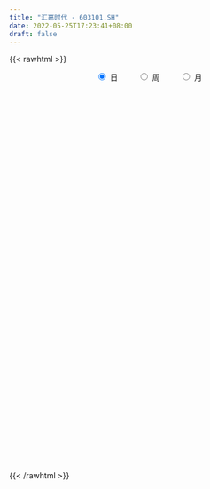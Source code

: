 ```yaml
---
title: "汇嘉时代 - 603101.SH"
date: 2022-05-25T17:23:41+08:00
draft: false
---
```

{{< rawhtml >}}
    <div style="text-align: center">
        <label style="padding: 1rem;"><input style="margin-right: .5rem" type="radio" name="period" value="D" checked onclick="period_change(this)">日</label>
        <label style="padding: 1rem;"><input style="margin-right: .5rem" type="radio" name="period" value="W" onclick="period_change(this)">周</label>
        <label style="padding: 1rem;"><input style="margin-right: .5rem" type="radio" name="period" value="M" onclick="period_change(this)">月</label>
    </div>
    <div id="chart" style="height: 700px;"></div> 
    <script type="text/javascript">
        const D_v = [12194.55,13103.38,9873.25,10762.94,10325.68,21627.03,18552.44,15779.88,10835.72,23462.44,16622.0,19758.0,9970.04,7614.2,15789.28,8185.32,18943.16,15925.72,8984.72,6640.56,10480.08,9483.16,11366.68,12242.0,7873.4,7621.28,6571.56,5200.28,8307.08,7842.4,9012.88,14777.8,7986.2,16204.76,8171.2,18118.8,27305.8,15484.72,12398.6,8625.96,9567.8,9964.64,22719.68,12237.16,11899.28,9889.69,9078.52,11408.42,8761.6,10645.57,10857.92,17194.85,10792.32,11608.08,8275.32,10707.48,8475.68,10787.08,10603.2,11916.45,5988.32,6450.2,11643.48,5644.92,5687.04,9284.72,7742.68,8477.16,5744.4,8043.56,8425.28,7070.28,11276.2,11343.36,10099.52,10818.04,12373.52,17906.36,68878.17,210740.01,101245.82,53102.38,100477.08,55121.28,38174.24,46597.56,46025.16,38634.0,32588.15,30015.76,29159.96,18587.36,21882.2,27286.6,15467.47,15335.47,30702.28,55655.98,48155.31,37165.41,25891.2,21443.76,24943.24,17500.03,36047.76,39131.52,16959.32,21214.88,20408.6,14641.76,60273.37,178223.96,102003.09,56436.32,87123.64,61921.64,62198.24,89424.08,51131.75,44291.83,39663.36,42785.29,41461.16,78125.6,33652.92,51964.2,33500.96,42259.44,23967.04,24982.64,69672.08,67173.32,42977.44,32858.44,23174.28,31181.12,24957.92,15752.16,28512.8,35470.08,25100.48,23998.32,16895.36,19963.96,13971.48,23710.22,16448.2,19657.48,19578.05,46065.17,39126.28,25983.12,91006.52,68791.32,44428.2,25658.87,20616.08,25584.4,58380.57,35162.28,24768.6,30930.19,19187.96,20411.04,29597.96,37280.76,77801.6,69580.3,78992.8,33016.48,214926.8,274102.92,331445.91,193099.99,261166.64,167928.64,115902.96,164163.63,195963.79,144077.04,154391.84,135733.68,134900.96,128861.04,222405.6,158094.07,118858.03,97096.92,71870.8,83666.16,72873.72,50257.08,30592.68,30696.12,19850.28,26163.4,36413.36,32139.32,37881.92,38237.2,35083.87,24004.28,22068.96,32479.6,30918.8,23672.4,27446.8,21590.13,32472.0,20444.62,16490.0,25452.96,18596.4,16069.92,18053.88,23156.45,24830.4,26626.16,31440.6,21450.32,72151.28,95814.27,76895.07,63962.16,63066.58,69900.58,54404.86,80547.24,159291.92,225371.48,132935.67,85295.68,63653.08,73847.48,83714.35,64874.22,56891.65,57665.9,77049.6,82043.32,49764.2,47941.96,66216.76,49225.44,92704.28,47914.12,48125.76,42050.56,44764.12,48947.16]
const D_histogram = [0.0,-0.0063817664,-0.0119471758,-0.0141292238,-0.0191494698,-0.0128782953,-0.0087637432,-0.0017294012,0.0029411387,0.011622142,0.0185062046,0.0200318663,0.0219024117,0.0232029697,0.0240252089,0.0231734326,0.0231787802,0.023668247,0.0199143105,0.0168429731,0.0136839148,0.0061370531,-0.0076074273,-0.0174786647,-0.0250031012,-0.0254997646,-0.0246982842,-0.023068875,-0.0215915503,-0.0195996049,-0.0179830315,-0.0172836671,-0.0146037538,-0.0075987882,-0.0020619162,-0.0047507123,0.007340057,0.0114512313,0.0084048061,0.0048417382,0.001768772,-0.001478126,-0.0059368176,-0.0077168917,-0.0077071574,-0.0071967266,-0.0057446472,-0.006956271,-0.0072053757,-0.0080980645,-0.0061380027,0.0019885844,0.0033388624,0.0035543705,0.0049537584,0.0082868837,0.0107238927,0.0149997459,0.0144262267,0.0127249292,0.0129296508,0.0123742972,0.008152569,0.0056646167,0.0018281667,0.0030870406,0.0010847701,-0.000306326,-0.0012407281,-0.0037516024,-0.002004991,0.0004086095,0.004389163,0.0053041215,0.0055139248,0.0052581849,0.0040738969,0.0074658229,0.0422491536,0.0915974314,0.1089884501,0.1122091484,0.1201634686,0.1035904572,0.0831258734,0.068125397,0.0495226758,0.0244190374,-0.0022225783,-0.0137484426,-0.0215462727,-0.0278259131,-0.0416958444,-0.0639683417,-0.0633906276,-0.0681601243,-0.0497105314,-0.0194760505,0.0032027087,0.0142059407,0.0102620495,0.0047910667,-0.007104779,-0.0191969282,-0.0262672358,-0.036779388,-0.046261223,-0.0589620196,-0.0543730932,-0.0562947046,-0.0199482956,0.0168258887,0.045520315,0.0579698965,0.053071005,0.0406251582,0.0367723978,0.0390619504,0.0296760943,0.0095676427,0.0016397334,-0.0135580305,-0.0248266852,-0.0387289337,-0.0413394617,-0.0334506057,-0.0282527182,-0.0326076857,-0.034351287,-0.0323739088,-0.0453249327,-0.0470670952,-0.0409469815,-0.0390609183,-0.0392003422,-0.0373217645,-0.0380208167,-0.0370212916,-0.0362015021,-0.0399220681,-0.0430115291,-0.0377873194,-0.0313690586,-0.0251055256,-0.0172955674,-0.0139917438,-0.0111008733,-0.0034896637,0.0022218878,0.0172873003,0.027813727,0.0278600565,0.0282916797,0.0237722757,0.0316486357,0.0340458624,0.0359964936,0.0362065555,0.0492720145,0.0568342407,0.0559539497,0.0439570786,0.0408374986,0.0337798396,0.0309286185,0.0320692375,0.0381316858,0.0596378607,0.0474408901,0.0318814681,0.0596298777,0.1167613308,0.096512846,0.0649816704,0.078299487,0.0422699843,0.0122026371,0.0327311625,0.0557416885,0.0547238757,0.0723975561,0.0553846688,0.0499435323,0.0123597953,-0.0013086117,-0.0196895025,-0.0393774773,-0.0625919413,-0.0783608439,-0.0750560714,-0.0968127074,-0.1048364022,-0.1118892931,-0.1106890173,-0.104764631,-0.1023328164,-0.1051752039,-0.1051910511,-0.1178727579,-0.1292634318,-0.1242751133,-0.1109135373,-0.10742947,-0.1170941637,-0.1093378369,-0.0972015146,-0.0699710274,-0.0473113318,-0.0209384268,-0.0069746519,0.0004097432,0.0077495108,0.0152970579,0.0155243743,0.0219652151,0.0312746935,0.0450137618,0.0638972743,0.0682770926,0.0625428849,0.0799835758,0.0987279196,0.0890019651,0.0827982056,0.0738331739,0.0698208777,0.0638586425,0.0568412266,0.0647169951,0.0813671592,0.0431082358,-0.0142575869,-0.0601378844,-0.0662827878,-0.0393909984,-0.0103431513,0.0083460829,0.0335838823,0.057697584,0.0567367795,0.0565734052,0.056789467,0.0622080039,0.0468489827,0.0466069528,0.0366011221,0.0311274573,0.0210523393,-0.0061047713,-0.0042404109]
const D_fast = [0.0,-0.007977208,-0.0165294113,-0.0222437653,-0.0320513787,-0.028999778,-0.0270761618,-0.02047417,-0.0150683455,-0.0034818067,0.008028807,0.0145624354,0.0219085836,0.029009884,0.0358384256,0.0407800074,0.04658005,0.0529865786,0.0542112197,0.0553506255,0.055612546,0.0495999476,0.0339536104,0.0197127068,0.005937495,-0.0009341096,-0.0063072002,-0.0104450097,-0.0143655726,-0.0172735285,-0.0201527129,-0.0237742653,-0.0247452904,-0.0196400219,-0.014618629,-0.0184951031,-0.0045693196,0.0024046626,0.0014594388,-0.0008931945,-0.0035239677,-0.0071403972,-0.0130832932,-0.0167925902,-0.0187096453,-0.0199983961,-0.0199824785,-0.02293317,-0.0249836187,-0.0279008236,-0.0274752625,-0.0188515293,-0.0166665357,-0.0155624349,-0.0129246074,-0.0075197612,-0.0024017791,0.0056240107,0.0086570481,0.0101369829,0.0135741172,0.0161123378,0.0139287519,0.0128569538,0.0094775455,0.0115081795,0.0097771016,0.008309424,0.0070648398,0.0036160649,0.0048614285,0.0073771815,0.0124550257,0.0146960145,0.016284299,0.0173431054,0.0171772916,0.0224356734,0.0677812925,0.1400289281,0.1846670593,0.2159400447,0.2539352321,0.263259835,0.2635767195,0.2656075923,0.2593855401,0.2403866611,0.2131894007,0.1982264258,0.1850420275,0.1718059089,0.1475120164,0.1092474338,0.0939774909,0.0721679631,0.0781899232,0.1035553914,0.1270348279,0.141589545,0.1402111662,0.1359379501,0.1222659096,0.1053745284,0.0917374118,0.0720304126,0.0509832718,0.0235419704,0.0145376234,-0.0014576641,0.029901671,0.0708823275,0.1109568325,0.1378988881,0.1462677478,0.1439781906,0.1493185297,0.1613735699,0.1594067374,0.1416901964,0.1341722204,0.115584949,0.098109623,0.0745251411,0.0615797476,0.0611059523,0.0592406601,0.0467337713,0.0364023482,0.0302862492,0.0060039921,-0.0075049442,-0.0116215759,-0.0195007423,-0.0294402517,-0.0368921151,-0.0470963715,-0.0553521693,-0.0635827553,-0.0772838384,-0.0911261816,-0.0953488018,-0.0967728056,-0.096785654,-0.0932995877,-0.0934937,-0.0933780478,-0.0866392542,-0.0803722307,-0.0609849931,-0.0435051347,-0.0364937911,-0.0289892479,-0.0275655831,-0.0117770641,-0.0008683718,0.0100813828,0.0193430835,0.0447265462,0.0664973326,0.079605529,0.0785979276,0.0856877222,0.0870750231,0.0919559566,0.101113885,0.1167092548,0.1531248948,0.1527881468,0.1451990918,0.1878549708,0.2741767566,0.2780564833,0.2627707253,0.2956634137,0.270201407,0.243184719,0.2718960351,0.3088419832,0.3215051393,0.3572782087,0.3541114887,0.3611562352,0.326662447,0.3126668871,0.2893636206,0.2598312766,0.2209688273,0.1856097136,0.1701504683,0.1241906554,0.0899578601,0.0549326459,0.0284606674,0.008193896,-0.0149574936,-0.044093682,-0.070407292,-0.1125571882,-0.1562637201,-0.18234418,-0.1967109883,-0.2200842884,-0.2590225232,-0.2786006555,-0.2907647118,-0.2810269815,-0.2701951189,-0.2490568206,-0.2368367086,-0.2293498777,-0.2200727325,-0.2087009208,-0.2045925109,-0.1926603662,-0.1755322146,-0.1505397058,-0.1156818747,-0.0942327833,-0.0843312698,-0.0468946849,-0.0034683612,0.0090561756,0.0235519675,0.0330452293,0.0464881525,0.0564905779,0.0636834686,0.087738486,0.1247304399,0.0972485754,0.0363183559,-0.0245964127,-0.047312013,-0.0302679732,-0.0038059139,0.016969841,0.050603611,0.0891417086,0.102365099,0.1163450761,0.1307585046,0.1517290425,0.1480822669,0.1594919753,0.1586364251,0.1609446246,0.1561325914,0.127449288,0.1282535456]
const D_slow = [0.0,-0.0015954416,-0.0045822355,-0.0081145415,-0.0129019089,-0.0161214828,-0.0183124186,-0.0187447689,-0.0180094842,-0.0151039487,-0.0104773975,-0.005469431,0.000006172,0.0058069144,0.0118132166,0.0176065748,0.0234012698,0.0293183316,0.0342969092,0.0385076525,0.0419286312,0.0434628945,0.0415610377,0.0371913715,0.0309405962,0.024565655,0.018391084,0.0126238652,0.0072259777,0.0023260764,-0.0021696814,-0.0064905982,-0.0101415366,-0.0120412337,-0.0125567128,-0.0137443908,-0.0119093766,-0.0090465688,-0.0069453672,-0.0057349327,-0.0052927397,-0.0056622712,-0.0071464756,-0.0090756985,-0.0110024879,-0.0128016695,-0.0142378313,-0.015976899,-0.017778243,-0.0198027591,-0.0213372598,-0.0208401137,-0.0200053981,-0.0191168054,-0.0178783658,-0.0158066449,-0.0131256717,-0.0093757353,-0.0057691786,-0.0025879463,0.0006444664,0.0037380407,0.0057761829,0.0071923371,0.0076493788,0.0084211389,0.0086923315,0.00861575,0.0083055679,0.0073676673,0.0068664196,0.006968572,0.0080658627,0.0093918931,0.0107703743,0.0120849205,0.0131033947,0.0149698504,0.0255321389,0.0484314967,0.0756786092,0.1037308963,0.1337717635,0.1596693778,0.1804508461,0.1974821954,0.2098628643,0.2159676237,0.2154119791,0.2119748684,0.2065883003,0.199631822,0.1892078609,0.1732157755,0.1573681186,0.1403280875,0.1279004546,0.123031442,0.1238321192,0.1273836043,0.1299491167,0.1311468834,0.1293706886,0.1245714566,0.1180046476,0.1088098006,0.0972444949,0.08250399,0.0689107167,0.0548370405,0.0498499666,0.0540564388,0.0654365175,0.0799289916,0.0931967429,0.1033530324,0.1125461319,0.1223116195,0.1297306431,0.1321225537,0.1325324871,0.1291429795,0.1229363082,0.1132540747,0.1029192093,0.0945565579,0.0874933784,0.0793414569,0.0707536352,0.062660158,0.0513289248,0.039562151,0.0293254056,0.019560176,0.0097600905,0.0004296494,-0.0090755548,-0.0183308777,-0.0273812532,-0.0373617702,-0.0481146525,-0.0575614824,-0.065403747,-0.0716801284,-0.0760040203,-0.0795019562,-0.0822771745,-0.0831495905,-0.0825941185,-0.0782722934,-0.0713188617,-0.0643538476,-0.0572809276,-0.0513378587,-0.0434256998,-0.0349142342,-0.0259151108,-0.0168634719,-0.0045454683,0.0096630919,0.0236515793,0.034640849,0.0448502236,0.0532951835,0.0610273381,0.0690446475,0.0785775689,0.0934870341,0.1053472567,0.1133176237,0.1282250931,0.1574154258,0.1815436373,0.1977890549,0.2173639267,0.2279314227,0.230982082,0.2391648726,0.2531002947,0.2667812636,0.2848806527,0.2987268199,0.3112127029,0.3143026518,0.3139754988,0.3090531232,0.2992087539,0.2835607685,0.2639705576,0.2452065397,0.2210033629,0.1947942623,0.166821939,0.1391496847,0.112958527,0.0873753229,0.0610815219,0.0347837591,0.0053155696,-0.0270002883,-0.0580690666,-0.085797451,-0.1126548185,-0.1419283594,-0.1692628186,-0.1935631973,-0.2110559541,-0.2228837871,-0.2281183938,-0.2298620567,-0.2297596209,-0.2278222432,-0.2239979788,-0.2201168852,-0.2146255814,-0.206806908,-0.1955534676,-0.179579149,-0.1625098759,-0.1468741546,-0.1268782607,-0.1021962808,-0.0799457895,-0.0592462381,-0.0407879446,-0.0233327252,-0.0073680646,0.0068422421,0.0230214908,0.0433632806,0.0541403396,0.0505759429,0.0355414718,0.0189707748,0.0091230252,0.0065372374,0.0086237581,0.0170197287,0.0314441247,0.0456283195,0.0597716709,0.0739690376,0.0895210386,0.1012332842,0.1128850225,0.122035303,0.1298171673,0.1350802521,0.1335540593,0.1324939566]
const D_data = [['2021-05-14', 4.96, 5.02, 4.96, 5.07],['2021-05-17', 5.01, 4.92, 4.9, 5.02],['2021-05-18', 4.9, 4.89, 4.84, 4.93],['2021-05-19', 4.8, 4.9, 4.8, 4.94],['2021-05-20', 4.9, 4.83, 4.82, 4.9],['2021-05-21', 4.85, 4.96, 4.82, 5.01],['2021-05-24', 4.97, 4.95, 4.86, 5.02],['2021-05-25', 4.93, 5.01, 4.92, 5.01],['2021-05-26', 5.02, 5.01, 4.99, 5.07],['2021-05-27', 5.04, 5.1, 5.0, 5.11],['2021-05-28', 5.08, 5.13, 5.08, 5.15],['2021-05-31', 5.13, 5.1, 5.08, 5.21],['2021-06-01', 5.13, 5.13, 5.07, 5.17],['2021-06-02', 5.13, 5.15, 5.1, 5.17],['2021-06-03', 5.15, 5.17, 5.12, 5.21],['2021-06-04', 5.2, 5.17, 5.1, 5.2],['2021-06-07', 5.21, 5.2, 5.13, 5.21],['2021-06-08', 5.2, 5.23, 5.17, 5.23],['2021-06-09', 5.2, 5.19, 5.13, 5.21],['2021-06-10', 5.21, 5.2, 5.17, 5.21],['2021-06-11', 5.23, 5.2, 5.17, 5.23],['2021-06-15', 5.19, 5.13, 5.08, 5.19],['2021-06-16', 5.12, 5.0, 4.96, 5.12],['2021-06-17', 5.0, 4.98, 4.9, 5.02],['2021-06-18', 4.94, 4.95, 4.88, 4.95],['2021-06-21', 4.95, 5.0, 4.91, 5.02],['2021-06-22', 5.03, 5.0, 4.96, 5.03],['2021-06-23', 5.01, 5.0, 4.95, 5.01],['2021-06-24', 4.97, 4.99, 4.96, 5.05],['2021-06-25', 4.97, 4.99, 4.94, 5.01],['2021-06-28', 4.99, 4.98, 4.96, 5.01],['2021-06-29', 4.96, 4.96, 4.94, 5.01],['2021-06-30', 4.96, 4.98, 4.94, 5.03],['2021-07-01', 4.97, 5.05, 4.95, 5.08],['2021-07-02', 5.04, 5.06, 5.0, 5.09],['2021-07-05', 4.99, 4.96, 4.94, 5.07],['2021-07-06', 4.94, 5.17, 4.94, 5.18],['2021-07-07', 5.17, 5.12, 5.08, 5.2],['2021-07-08', 5.13, 5.04, 4.98, 5.13],['2021-07-09', 4.97, 5.02, 4.96, 5.04],['2021-07-12', 5.02, 5.01, 4.98, 5.04],['2021-07-13', 5.01, 4.99, 4.98, 5.02],['2021-07-14', 4.99, 4.95, 4.92, 5.01],['2021-07-15', 4.94, 4.96, 4.89, 4.97],['2021-07-16', 4.95, 4.97, 4.91, 5.0],['2021-07-19', 4.97, 4.97, 4.94, 5.01],['2021-07-20', 4.96, 4.98, 4.92, 4.98],['2021-07-21', 4.97, 4.94, 4.92, 5.0],['2021-07-22', 4.94, 4.94, 4.9, 4.96],['2021-07-23', 4.93, 4.92, 4.91, 4.97],['2021-07-26', 4.9, 4.95, 4.87, 4.96],['2021-07-27', 4.94, 5.05, 4.89, 5.06],['2021-07-28', 5.05, 4.99, 4.91, 5.05],['2021-07-29', 4.99, 4.98, 4.95, 5.04],['2021-07-30', 4.97, 5.0, 4.94, 5.01],['2021-08-02', 4.99, 5.04, 4.95, 5.05],['2021-08-03', 5.05, 5.05, 5.02, 5.06],['2021-08-04', 5.03, 5.1, 5.03, 5.11],['2021-08-05', 5.1, 5.06, 5.02, 5.12],['2021-08-06', 5.06, 5.05, 5.0, 5.07],['2021-08-09', 5.02, 5.08, 5.0, 5.08],['2021-08-10', 5.06, 5.08, 5.02, 5.08],['2021-08-11', 5.08, 5.03, 5.0, 5.08],['2021-08-12', 5.01, 5.04, 5.0, 5.05],['2021-08-13', 5.05, 5.01, 4.99, 5.05],['2021-08-16', 5.01, 5.07, 5.0, 5.07],['2021-08-17', 5.07, 5.03, 5.0, 5.07],['2021-08-18', 5.0, 5.03, 4.99, 5.05],['2021-08-19', 5.01, 5.03, 5.0, 5.05],['2021-08-20', 5.04, 5.0, 4.98, 5.05],['2021-08-23', 4.97, 5.05, 4.97, 5.07],['2021-08-24', 5.06, 5.07, 5.03, 5.08],['2021-08-25', 5.1, 5.11, 5.06, 5.11],['2021-08-26', 5.09, 5.09, 5.04, 5.12],['2021-08-27', 5.01, 5.09, 5.01, 5.09],['2021-08-30', 5.11, 5.09, 5.05, 5.11],['2021-08-31', 5.08, 5.08, 5.05, 5.11],['2021-09-01', 5.08, 5.15, 5.07, 5.18],['2021-09-02', 5.14, 5.67, 5.14, 5.67],['2021-09-03', 5.86, 6.14, 5.86, 6.24],['2021-09-06', 5.91, 6.01, 5.8, 6.09],['2021-09-07', 5.86, 5.99, 5.86, 6.02],['2021-09-08', 6.0, 6.19, 5.86, 6.24],['2021-09-09', 6.19, 5.97, 5.91, 6.21],['2021-09-10', 5.99, 5.92, 5.85, 6.0],['2021-09-13', 5.95, 5.98, 5.85, 6.11],['2021-09-14', 5.92, 5.92, 5.81, 6.05],['2021-09-15', 5.87, 5.78, 5.72, 5.93],['2021-09-16', 5.75, 5.66, 5.64, 5.83],['2021-09-17', 5.66, 5.77, 5.58, 5.77],['2021-09-22', 5.8, 5.78, 5.71, 5.87],['2021-09-23', 5.78, 5.77, 5.74, 5.84],['2021-09-24', 5.78, 5.62, 5.61, 5.78],['2021-09-27', 5.63, 5.4, 5.38, 5.63],['2021-09-28', 5.39, 5.6, 5.38, 5.65],['2021-09-29', 5.58, 5.49, 5.48, 5.65],['2021-09-30', 5.49, 5.79, 5.48, 5.84],['2021-10-08', 5.89, 6.06, 5.8, 6.15],['2021-10-11', 6.07, 6.12, 6.0, 6.16],['2021-10-12', 6.15, 6.09, 5.99, 6.21],['2021-10-13', 6.08, 5.95, 5.93, 6.15],['2021-10-14', 5.92, 5.93, 5.87, 6.06],['2021-10-15', 6.12, 5.82, 5.76, 6.12],['2021-10-18', 5.88, 5.76, 5.66, 5.88],['2021-10-19', 5.72, 5.77, 5.7, 5.87],['2021-10-20', 5.77, 5.67, 5.66, 5.8],['2021-10-21', 5.73, 5.61, 5.57, 5.73],['2021-10-22', 5.62, 5.48, 5.47, 5.64],['2021-10-25', 5.51, 5.64, 5.43, 5.73],['2021-10-26', 5.68, 5.53, 5.52, 5.68],['2021-10-27', 5.67, 6.08, 5.52, 6.08],['2021-10-28', 6.69, 6.29, 6.08, 6.69],['2021-10-29', 6.28, 6.4, 6.21, 6.54],['2021-11-01', 6.36, 6.36, 6.11, 6.44],['2021-11-02', 6.37, 6.22, 6.08, 6.56],['2021-11-03', 6.26, 6.13, 6.08, 6.3],['2021-11-04', 6.09, 6.24, 6.03, 6.35],['2021-11-05', 6.22, 6.36, 6.16, 6.6],['2021-11-08', 6.29, 6.24, 6.19, 6.52],['2021-11-09', 6.25, 6.06, 6.04, 6.34],['2021-11-10', 6.1, 6.16, 6.0, 6.19],['2021-11-11', 6.09, 6.02, 5.96, 6.15],['2021-11-12', 5.98, 6.0, 5.86, 6.08],['2021-11-15', 6.03, 5.89, 5.73, 6.3],['2021-11-16', 5.89, 5.97, 5.82, 5.98],['2021-11-17', 5.92, 6.1, 5.81, 6.15],['2021-11-18', 6.13, 6.09, 6.0, 6.16],['2021-11-19', 6.09, 5.96, 5.86, 6.1],['2021-11-22', 6.05, 5.96, 5.87, 6.06],['2021-11-23', 5.96, 5.99, 5.85, 6.04],['2021-11-24', 5.99, 5.75, 5.6, 5.99],['2021-11-25', 5.69, 5.82, 5.67, 6.1],['2021-11-26', 5.81, 5.9, 5.74, 5.96],['2021-11-29', 5.89, 5.84, 5.83, 5.96],['2021-11-30', 5.83, 5.79, 5.79, 5.94],['2021-12-01', 5.76, 5.79, 5.71, 5.89],['2021-12-02', 5.79, 5.73, 5.7, 5.89],['2021-12-03', 5.71, 5.72, 5.68, 5.8],['2021-12-06', 5.7, 5.69, 5.69, 5.87],['2021-12-07', 5.71, 5.59, 5.56, 5.74],['2021-12-08', 5.59, 5.54, 5.49, 5.61],['2021-12-09', 5.54, 5.61, 5.47, 5.64],['2021-12-10', 5.63, 5.62, 5.57, 5.65],['2021-12-13', 5.63, 5.62, 5.6, 5.74],['2021-12-14', 5.61, 5.65, 5.6, 5.68],['2021-12-15', 5.68, 5.6, 5.56, 5.75],['2021-12-16', 5.59, 5.59, 5.54, 5.65],['2021-12-17', 5.59, 5.66, 5.56, 5.67],['2021-12-20', 5.66, 5.66, 5.62, 5.72],['2021-12-21', 5.67, 5.83, 5.65, 5.92],['2021-12-22', 5.84, 5.85, 5.79, 5.9],['2021-12-23', 5.9, 5.76, 5.74, 5.9],['2021-12-24', 5.76, 5.78, 5.6, 6.33],['2021-12-27', 5.75, 5.72, 5.5, 5.8],['2021-12-28', 5.74, 5.9, 5.71, 5.92],['2021-12-29', 5.88, 5.88, 5.81, 5.96],['2021-12-30', 5.9, 5.91, 5.84, 5.92],['2021-12-31', 5.93, 5.92, 5.88, 6.03],['2022-01-04', 5.94, 6.15, 5.91, 6.22],['2022-01-05', 6.17, 6.18, 6.09, 6.23],['2022-01-06', 6.21, 6.14, 6.02, 6.21],['2022-01-07', 6.15, 6.01, 6.01, 6.19],['2022-01-10', 6.01, 6.12, 5.99, 6.12],['2022-01-11', 6.06, 6.08, 5.98, 6.19],['2022-01-12', 6.09, 6.14, 6.04, 6.17],['2022-01-13', 6.16, 6.22, 6.13, 6.31],['2022-01-14', 6.21, 6.34, 6.17, 6.44],['2022-01-17', 6.4, 6.66, 6.39, 6.66],['2022-01-18', 6.67, 6.32, 6.29, 6.7],['2022-01-19', 6.28, 6.25, 6.2, 6.46],['2022-01-20', 6.21, 6.88, 6.2, 6.88],['2022-01-21', 7.05, 7.57, 6.98, 7.57],['2022-01-24', 7.65, 6.81, 6.81, 7.95],['2022-01-25', 6.37, 6.62, 6.37, 6.78],['2022-01-26', 6.6, 7.22, 6.36, 7.28],['2022-01-27', 6.87, 6.62, 6.5, 7.05],['2022-01-28', 6.77, 6.57, 6.35, 6.8],['2022-02-07', 6.55, 7.23, 6.51, 7.23],['2022-02-08', 7.27, 7.45, 7.15, 7.59],['2022-02-09', 7.38, 7.29, 7.16, 7.43],['2022-02-10', 7.24, 7.66, 7.16, 7.84],['2022-02-11', 7.45, 7.32, 7.21, 7.54],['2022-02-14', 7.3, 7.49, 7.14, 7.76],['2022-02-15', 7.36, 7.04, 6.98, 7.44],['2022-02-16', 6.95, 7.25, 6.9, 7.74],['2022-02-17', 7.22, 7.14, 7.0, 7.44],['2022-02-18', 7.11, 7.04, 6.91, 7.21],['2022-02-21', 7.0, 6.88, 6.82, 7.03],['2022-02-22', 6.8, 6.85, 6.74, 6.95],['2022-02-23', 6.84, 7.03, 6.62, 7.05],['2022-02-24', 7.0, 6.63, 6.49, 7.08],['2022-02-25', 6.63, 6.67, 6.63, 6.83],['2022-02-28', 6.67, 6.58, 6.5, 6.74],['2022-03-01', 6.58, 6.6, 6.5, 6.66],['2022-03-02', 6.55, 6.61, 6.53, 6.65],['2022-03-03', 6.63, 6.52, 6.52, 6.64],['2022-03-04', 6.53, 6.38, 6.38, 6.57],['2022-03-07', 6.38, 6.33, 6.28, 6.43],['2022-03-08', 6.33, 6.05, 6.04, 6.36],['2022-03-09', 6.1, 5.9, 5.7, 6.14],['2022-03-10', 6.21, 5.98, 5.94, 6.25],['2022-03-11', 5.9, 6.03, 5.8, 6.05],['2022-03-14', 6.0, 5.85, 5.84, 6.02],['2022-03-15', 5.83, 5.56, 5.5, 5.84],['2022-03-16', 5.56, 5.66, 5.47, 5.75],['2022-03-17', 5.71, 5.66, 5.65, 5.85],['2022-03-18', 5.75, 5.86, 5.65, 5.96],['2022-03-21', 5.85, 5.86, 5.79, 5.98],['2022-03-22', 5.85, 5.98, 5.81, 6.11],['2022-03-23', 6.0, 5.89, 5.85, 6.0],['2022-03-24', 5.89, 5.83, 5.79, 5.92],['2022-03-25', 5.78, 5.84, 5.78, 6.04],['2022-03-28', 5.88, 5.86, 5.71, 5.91],['2022-03-29', 5.85, 5.77, 5.75, 5.92],['2022-03-30', 5.85, 5.85, 5.76, 5.88],['2022-03-31', 5.85, 5.92, 5.78, 5.97],['2022-04-01', 5.88, 6.04, 5.84, 6.06],['2022-04-06', 6.07, 6.21, 6.01, 6.24],['2022-04-07', 6.16, 6.12, 6.1, 6.3],['2022-04-08', 6.1, 6.02, 5.95, 6.11],['2022-04-11', 6.09, 6.38, 5.97, 6.4],['2022-04-12', 6.19, 6.55, 6.1, 6.57],['2022-04-13', 6.45, 6.28, 6.25, 6.53],['2022-04-14', 6.31, 6.34, 6.26, 6.44],['2022-04-15', 6.28, 6.32, 6.28, 6.57],['2022-04-18', 6.17, 6.4, 6.04, 6.54],['2022-04-19', 6.41, 6.4, 6.24, 6.46],['2022-04-20', 6.35, 6.4, 6.33, 6.69],['2022-04-21', 6.35, 6.64, 6.25, 6.75],['2022-04-22', 6.52, 6.88, 6.41, 6.95],['2022-04-25', 6.49, 6.19, 6.19, 6.57],['2022-04-26', 6.06, 5.71, 5.63, 6.15],['2022-04-27', 5.55, 5.55, 5.15, 5.57],['2022-04-28', 5.63, 5.86, 5.61, 6.11],['2022-04-29', 5.85, 6.29, 5.81, 6.37],['2022-05-05', 6.15, 6.45, 6.15, 6.53],['2022-05-06', 6.33, 6.45, 6.3, 6.58],['2022-05-09', 6.45, 6.67, 6.4, 6.75],['2022-05-10', 6.57, 6.83, 6.53, 6.88],['2022-05-11', 6.84, 6.63, 6.58, 6.93],['2022-05-12', 6.71, 6.69, 6.54, 6.73],['2022-05-13', 6.68, 6.75, 6.58, 6.86],['2022-05-16', 6.72, 6.89, 6.66, 6.94],['2022-05-17', 6.88, 6.66, 6.65, 6.88],['2022-05-18', 6.66, 6.86, 6.62, 7.1],['2022-05-19', 6.76, 6.76, 6.66, 6.89],['2022-05-20', 6.77, 6.82, 6.74, 7.0],['2022-05-23', 6.82, 6.76, 6.71, 6.9],['2022-05-24', 6.75, 6.47, 6.46, 6.8],['2022-05-25', 6.45, 6.78, 6.44, 6.84]]
const W_v = [46890.58,67070.07,100001.86,112952.1,73075.73,49890.99,72447.07,146892.63,154851.82,121011.6,167791.35,82771.26,80417.97,85407.91,97798.45,62603.08,50648.41,84014.01,56790.49,41207.25,50386.83,72542.16,50620.07,65210.83,38199.97,42552.26,57727.81,194483.49,109565.1,49626.72,26817.5,10474.0,45217.05,48150.7,52773.69,74770.05,104153.4,99482.74,225150.53,58495.92,44368.02,25113.96,193146.78,105854.52,140613.84,212476.62,176553.22,88864.11,57069.95,43496.91,49781.99,36817.2,31539.36,170396.4,62430.67,40871.37,38489.31,22338.72,68985.16,46492.0,56902.56,99491.43,45118.29,64643.0,52240.99,105933.88,208254.62,358276.24,425055.85,430372.96,225552.86,384663.28,167773.14,153810.51,238328.64,56790.33,126227.83,164136.39,364323.06,107355.45,158944.76,161433.99,229295.94,278208.96,214113.36,256599.86,151368.75,245393.01,131943.83,95376.36,91817.75,52643.51,141624.86,97070.0,160365.29,336690.79,275233.8,164531.59,224134.3,105688.55,129654.23,113180.53,70196.43,85456.0,73762.0,81160.4,74463.97,104037.8,178269.63,104788.96,88902.73,105249.57,61132.14,15446.94,60724.2,68835.53,99226.26,209508.75,110767.66,211174.95,151685.12,369308.06,220435.66,641519.75,593947.54,378522.9300000001,216273.42,205289.59,152220.6,134121.48,232698.36,190709.27,189741.87,286828.92,713469.16,224502.69,258311.86,291551.0600000001,211173.2,355185.51,315620.16,538001.95,185533.49,87019.93,302686.4,172627.93,126892.02,935334.8199999999,679948.2700000001,731891.36,943527.63,1017861.39,994306.35,611475.42,394792.88,257372.84,343010.61,193743.07,189295.22,135675.2,147405.53,127310.17,106239.65,82214.74,43810.78,18683.84,82397.76,227019.51,300319.4,169833.44,147181.21,181498.74,149989.02,166248.52,230990.88,201592.08,132393.76,77071.03,116210.1,670542.01,333217.16,138748.44,87340.08,35676.86,66935.02,112858.68,83014.88,73264.64,68596.39,100286.25,133346.53,53710.64,83427.64,56749.94,74503.93,16052.74,47248.8,65692.28,85252.48,61316.84,60974.24,40965.24,35542.6,56152.84,81933.88,66388.56,49783.8,58728.49,52489.89,35413.96,39292.52,48214.64,320716.1,348120.8,193860.63,69629.52,88791.82,55655.98,157598.92,130853.51,375550.78,357103.92,219333.39,239503.12,228772.52,127923.92,129977.04,93751.34,221759.14,185078.87,149241.64,184279.32,670619.3,1069544.1399999999,794329.98,763119.7,375764.68,143715.84,167346.59,136586.56,116449.71,100707.05,79517.08,371889.36,589516.08,439446.26,121765.87,314464.98,304186.36,135761.84]
const W_histogram = [0.0,-0.0206450142,0.0085153309,0.0160480306,-0.0116960849,-0.01200251,-0.0044237726,0.0390062071,0.0522148668,0.0672786217,0.081923929,0.0543751873,0.0536414481,0.0131779317,0.0002302995,-0.0402883107,-0.0603766134,-0.111313595,-0.1434984912,-0.1628857245,-0.1918944977,-0.1807756975,-0.1853347868,-0.1638827668,-0.1417288862,-0.1260999028,-0.1021821751,-0.0631262615,-0.0710113361,-0.1174176728,-0.1249348554,-0.1132120439,-0.0872018574,-0.0456539029,-0.0190325875,-0.0189267898,0.0368706913,0.1064924463,0.1137823095,0.0768503622,0.049444538,0.0464366016,0.073610238,0.0961683272,0.1208901091,0.1408782713,0.1362046638,0.0963267298,0.0533574587,0.0202562632,-0.0165855774,-0.0199284538,-0.0118501798,0.0047962225,-0.004639263,0.0042252773,-0.0029028948,0.0021126479,0.0134954875,0.0285736109,0.0366500994,0.0622694733,0.0639079435,0.0392244961,0.0405439376,0.0661366631,0.1347114597,0.1616200177,0.2572092994,0.2780576951,0.3342343769,0.28820657,0.205236082,0.1605494636,0.1252552257,0.0860275789,0.0624492104,0.0240929612,-0.1022227558,-0.2007189157,-0.2358375059,-0.2408833967,-0.2122843163,-0.1928793724,-0.1589974414,-0.1168108163,-0.0824238282,-0.0568121725,-0.0606712228,-0.0592594237,-0.0882935011,-0.1340426527,-0.1472383508,-0.150707008,-0.1114647312,-0.0910596071,-0.1386724323,-0.1641513968,-0.157646363,-0.1538589814,-0.1333965117,-0.1378721414,-0.1301029066,-0.1234168667,-0.127957814,-0.1344557342,-0.1214880355,-0.0958099636,-0.0642055854,-0.0185525711,0.0340144221,0.0648457775,0.0789239309,0.0779396296,0.0865209676,0.075849107,0.0776384978,0.0974464632,0.1036049207,0.1206879043,0.1521012542,0.2050855269,0.2141319762,0.2917051452,0.2840556587,0.2960767186,0.2872386085,0.2555687405,0.2174945528,0.1081301632,-0.002172243,-0.0744794969,-0.0930381168,-0.0981404158,-0.0647060049,-0.0620232526,-0.0234886168,-0.0368822775,-0.016898719,0.0216302804,0.061060474,-0.0086515011,-0.05791372,-0.0811715452,-0.0735158439,-0.0653973403,-0.0463269451,0.0251730295,0.0226638006,0.0767720474,0.12697954,0.1277865557,0.16239077,0.1419657922,0.1158764972,0.0873404559,0.050271385,0.012873503,-0.0062067614,-0.0255550653,-0.0318734998,-0.0570627911,-0.0568915562,-0.0745275056,-0.081808632,-0.0756496424,-0.0739806247,-0.061643001,-0.0488683532,-0.038930781,-0.0433290017,-0.0627650686,-0.0866355812,-0.0895005445,-0.0756545772,-0.0755004545,-0.0869549963,-0.1004197337,-0.1148478788,-0.1192891107,-0.1188805682,-0.1292226307,-0.1263209924,-0.11434448,-0.0740728677,-0.048641191,-0.0177787899,0.0002320847,0.0156249492,0.0432124265,0.0692404601,0.0806434631,0.0999671589,0.1019547372,0.0997597482,0.0897254862,0.0859482328,0.076522218,0.0785534493,0.0791840445,0.0780850382,0.0579126454,0.0452180216,0.0396872605,0.0318262032,0.0222059358,0.0119367283,0.0100681965,0.0116255196,0.0094783782,0.0070148336,0.0108478949,0.079666844,0.1043800758,0.1043825231,0.0886586922,0.0841217854,0.0930244938,0.0771251678,0.0399563258,0.0717238032,0.0836054962,0.0617881004,0.0402732975,0.0187078512,-0.0094595997,-0.0351615015,-0.0489560955,-0.0493472904,-0.0399281615,-0.0279537569,0.0003744786,0.0949030093,0.0834395675,0.1176340792,0.1126532732,0.0773788898,0.0298952714,-0.0266488864,-0.0743599589,-0.1042914005,-0.107232271,-0.1068972911,-0.0838613389,-0.0310207102,-0.0355886916,-0.0279554549,-0.0040766888,0.0140639249,0.0206050173]
const W_fast = [0.0,-0.0258062678,0.00548291,0.0170276174,-0.0136405193,-0.016947572,-0.0104747777,0.0427067538,0.0689691302,0.1008525405,0.1359788301,0.1220238852,0.134700508,0.0975314745,0.0846414172,0.0340507294,-0.0011317267,-0.079897107,-0.147956626,-0.2080652905,-0.2850476881,-0.3191228123,-0.3700155983,-0.38953427,-0.4028126109,-0.4187086032,-0.4203364193,-0.3970620711,-0.4226999797,-0.4984607346,-0.5372116311,-0.5537918305,-0.5495821084,-0.5194476296,-0.4975844611,-0.5022103608,-0.4371952069,-0.3409503404,-0.3052148998,-0.3229342565,-0.3379789463,-0.3293777323,-0.2838015363,-0.2372013653,-0.1822570562,-0.1270493262,-0.0976717676,-0.1134680193,-0.1430979256,-0.1711350554,-0.2121232903,-0.2204482801,-0.2153325511,-0.1974870932,-0.2080823944,-0.1981615348,-0.2060154306,-0.2004717259,-0.1857150145,-0.1634934883,-0.146254475,-0.1050677327,-0.0874522767,-0.1023296,-0.0908741741,-0.0487472829,0.0535053787,0.1208189411,0.2807105477,0.3710733671,0.5108086431,0.5368324788,0.5051710113,0.5006217588,0.4966413273,0.4789205752,0.4709545094,0.4386215004,0.2867500945,0.1380742056,0.043996239,-0.0212705011,-0.0457424997,-0.0745573989,-0.0804248282,-0.0674409072,-0.0536598762,-0.0422512636,-0.0612781196,-0.0746811764,-0.1257886291,-0.2050484439,-0.2550537296,-0.2961991389,-0.2848230449,-0.2871828225,-0.3694637558,-0.4359805695,-0.4688871265,-0.5035644902,-0.5164511485,-0.5553948135,-0.5801513054,-0.6043194821,-0.6408498829,-0.6809617367,-0.6983660468,-0.6966404659,-0.681087484,-0.6400726124,-0.5790020137,-0.531959214,-0.4981500779,-0.4796494718,-0.4494378918,-0.4411474757,-0.4199484605,-0.3757788793,-0.3437191916,-0.2964642319,-0.2270255685,-0.122769914,-0.0601904706,0.0903089847,0.1536734128,0.2397136524,0.3026851944,0.3349075115,0.3512069621,0.2688751132,0.1580296463,0.0671025182,0.0252843691,-0.0043530339,0.0129048758,0.000081815,0.0327442965,0.0101300664,0.0258889452,0.0698255147,0.1245208268,0.0526459765,-0.0110946724,-0.054645384,-0.0653686436,-0.073599475,-0.0661108162,0.0116824159,0.0148391371,0.0881403958,0.1700927734,0.202846428,0.2780483348,0.293114805,0.2959946343,0.289293707,0.2647924824,0.2306129761,0.2099810214,0.1842439511,0.1699571417,0.1305021526,0.1164504985,0.0801826726,0.0524493882,0.0396959673,0.0228698288,0.0197967022,0.0203542618,0.0205591388,0.0053286676,-0.0297986665,-0.0753280744,-0.1005681738,-0.1056358508,-0.1243568417,-0.1575501326,-0.1961198035,-0.2392599182,-0.2735234278,-0.3028350274,-0.3454827475,-0.3741613573,-0.3907709649,-0.3690175695,-0.3557461906,-0.329328487,-0.3112595912,-0.2919604894,-0.2535699055,-0.2102317568,-0.1786678881,-0.1343524025,-0.10687614,-0.084131192,-0.0717340823,-0.0540242776,-0.0443197379,-0.0226501443,-0.002223538,0.0161987153,0.0105044839,0.0091143655,0.0135054195,0.0136009129,0.0095321296,0.0022471041,0.0028956214,0.0073593244,0.0075817776,0.0068719414,0.0134169764,0.1021526365,0.1529608872,0.1790589653,0.1854998075,0.201993347,0.2341521788,0.2375341447,0.2103543842,0.2600528125,0.2928358795,0.2864655088,0.2750190303,0.2581305468,0.2275981959,0.1931059188,0.1670723009,0.1543442834,0.153781372,0.1587673373,0.1871891924,0.3054434755,0.3148399256,0.3784429571,0.4016254694,0.3856958085,0.3456860079,0.2824796285,0.2161785662,0.1601742745,0.1304253363,0.1040359934,0.1061066109,0.151192062,0.1377269077,0.1383712807,0.1612308746,0.1828874695,0.1945798163]
const W_slow = [0.0,-0.0051612536,-0.0030324208,0.0009795868,-0.0019444344,-0.0049450619,-0.0060510051,0.0037005467,0.0167542634,0.0335739188,0.0540549011,0.0676486979,0.0810590599,0.0843535428,0.0844111177,0.07433904,0.0592448867,0.0314164879,-0.0044581348,-0.045179566,-0.0931531904,-0.1383471148,-0.1846808115,-0.2256515032,-0.2610837247,-0.2926087004,-0.3181542442,-0.3339358096,-0.3516886436,-0.3810430618,-0.4122767757,-0.4405797866,-0.462380251,-0.4737937267,-0.4785518736,-0.483283571,-0.4740658982,-0.4474427866,-0.4189972093,-0.3997846187,-0.3874234842,-0.3758143338,-0.3574117743,-0.3333696925,-0.3031471653,-0.2679275974,-0.2338764315,-0.209794749,-0.1964553844,-0.1913913186,-0.1955377129,-0.2005198263,-0.2034823713,-0.2022833157,-0.2034431314,-0.2023868121,-0.2031125358,-0.2025843738,-0.199210502,-0.1920670992,-0.1829045744,-0.167337206,-0.1513602202,-0.1415540961,-0.1314181117,-0.114883946,-0.081206081,-0.0408010766,0.0235012482,0.093015672,0.1765742662,0.2486259087,0.2999349293,0.3400722952,0.3713861016,0.3928929963,0.4085052989,0.4145285392,0.3889728503,0.3387931213,0.2798337449,0.2196128957,0.1665418166,0.1183219735,0.0785726132,0.0493699091,0.028763952,0.0145609089,-0.0006068968,-0.0154217527,-0.037495128,-0.0710057912,-0.1078153789,-0.1454921309,-0.1733583137,-0.1961232154,-0.2307913235,-0.2718291727,-0.3112407635,-0.3497055088,-0.3830546367,-0.4175226721,-0.4500483987,-0.4809026154,-0.5128920689,-0.5465060025,-0.5768780113,-0.6008305022,-0.6168818986,-0.6215200414,-0.6130164358,-0.5968049915,-0.5770740088,-0.5575891014,-0.5359588595,-0.5169965827,-0.4975869583,-0.4732253425,-0.4473241123,-0.4171521362,-0.3791268227,-0.3278554409,-0.2743224469,-0.2013961606,-0.1303822459,-0.0563630662,0.0154465859,0.079338771,0.1337124092,0.16074495,0.1602018893,0.1415820151,0.1183224859,0.0937873819,0.0776108807,0.0621050675,0.0562329133,0.047012344,0.0427876642,0.0481952343,0.0634603528,0.0612974775,0.0468190476,0.0265261612,0.0081472003,-0.0082021348,-0.0197838711,-0.0134906137,-0.0078246635,0.0113683483,0.0431132333,0.0750598723,0.1156575648,0.1511490128,0.1801181371,0.2019532511,0.2145210973,0.2177394731,0.2161877827,0.2097990164,0.2018306415,0.1875649437,0.1733420547,0.1547101782,0.1342580202,0.1153456097,0.0968504535,0.0814397032,0.0692226149,0.0594899197,0.0486576693,0.0329664021,0.0113075068,-0.0110676293,-0.0299812736,-0.0488563872,-0.0705951363,-0.0957000697,-0.1244120394,-0.1542343171,-0.1839544592,-0.2162601168,-0.2478403649,-0.2764264849,-0.2949447018,-0.3071049996,-0.3115496971,-0.3114916759,-0.3075854386,-0.296782332,-0.279472217,-0.2593113512,-0.2343195615,-0.2088308772,-0.1838909401,-0.1614595686,-0.1399725104,-0.1208419559,-0.1012035936,-0.0814075824,-0.0618863229,-0.0474081615,-0.0361036561,-0.026181841,-0.0182252902,-0.0126738062,-0.0096896242,-0.0071725751,-0.0042661952,-0.0018966006,-0.0001428922,0.0025690815,0.0224857925,0.0485808114,0.0746764422,0.0968411153,0.1178715616,0.141127685,0.160408977,0.1703980584,0.1883290092,0.2092303833,0.2246774084,0.2347457328,0.2394226956,0.2370577956,0.2282674203,0.2160283964,0.2036915738,0.1937095334,0.1867210942,0.1868147139,0.2105404662,0.2314003581,0.2608088779,0.2889721962,0.3083169186,0.3157907365,0.3091285149,0.2905385252,0.264465675,0.2376576073,0.2109332845,0.1899679498,0.1822127722,0.1733155993,0.1663267356,0.1653075634,0.1688235446,0.1739747989]
const W_data = [['2017-07-14', 8.5536, 8.2149, 8.1391, 8.6042],['2017-07-21', 8.1543, 7.8914, 7.396, 8.1846],['2017-07-28', 7.8863, 8.5334, 7.7347, 8.8418],['2017-08-04', 8.5385, 8.3716, 8.3615, 8.7659],['2017-08-11', 8.3464, 7.8762, 7.8358, 8.5385],['2017-08-18', 7.8358, 8.134, 7.7903, 8.316],['2017-08-25', 8.1543, 8.2452, 8.1138, 8.4828],['2017-09-01', 8.2452, 8.8468, 8.2452, 8.8974],['2017-09-08', 8.9277, 8.6598, 8.5081, 9.1704],['2017-09-15', 8.6345, 8.8114, 8.6092, 9.044],['2017-09-22', 8.8519, 8.953, 8.7356, 9.1956],['2017-09-29', 8.9227, 8.4525, 8.2655, 8.9227],['2017-10-13', 8.584, 8.7659, 8.4272, 8.8367],['2017-10-20', 8.7103, 8.1947, 7.9268, 8.7659],['2017-10-27', 8.1947, 8.4121, 8.134, 8.584],['2017-11-03', 8.2907, 7.9166, 7.861, 8.4121],['2017-11-10', 7.9369, 7.9773, 7.8762, 8.0683],['2017-11-17', 7.9824, 7.3353, 7.2544, 8.3817],['2017-11-24', 7.31, 7.2443, 6.9359, 7.3252],['2017-12-01', 7.1381, 7.1381, 6.9258, 7.1836],['2017-12-08', 7.1432, 6.7337, 6.4759, 7.1432],['2017-12-15', 6.7337, 7.0219, 6.6225, 7.1634],['2017-12-22', 6.9764, 6.673, 6.6629, 7.0219],['2017-12-29', 6.6225, 6.8753, 6.4557, 7.123],['2018-01-05', 6.8247, 6.8449, 6.7741, 6.9662],['2018-01-12', 6.85, 6.7185, 6.6073, 6.8601],['2018-01-19', 6.7185, 6.7944, 6.4708, 6.9005],['2018-01-26', 6.8803, 7.0421, 6.673, 7.6234],['2018-02-02', 7.0269, 6.4354, 6.0917, 7.2696],['2018-02-09', 6.3242, 5.6771, 5.5963, 6.4607],['2018-02-14', 5.753, 5.8642, 5.7125, 6.2181],['2018-02-23', 5.9451, 5.9602, 5.8794, 5.9855],['2018-03-02', 5.9754, 6.0967, 5.9754, 6.2029],['2018-03-09', 6.0917, 6.3546, 6.0917, 6.3899],['2018-03-16', 6.4102, 6.2585, 6.1068, 6.5365],['2018-03-23', 6.2636, 5.9147, 5.8996, 6.5618],['2018-03-30', 5.8389, 6.7034, 5.6367, 6.7691],['2018-04-04', 6.668, 7.2089, 6.4455, 7.3252],['2018-04-13', 7.0775, 6.6629, 6.5618, 7.8358],['2018-04-20', 6.6579, 6.0462, 6.031, 6.6983],['2018-04-27', 6.0462, 5.9855, 5.8895, 6.2585],['2018-05-04', 5.9906, 6.1928, 5.9906, 6.2433],['2018-05-11', 6.2332, 6.6326, 6.2029, 7.0724],['2018-05-18', 6.6377, 6.7286, 6.5214, 6.7944],['2018-05-25', 6.764, 6.9258, 6.6275, 7.037],['2018-06-01', 6.8247, 7.0522, 6.4759, 7.219],['2018-06-08', 7.0572, 6.8601, 6.7236, 7.2443],['2018-06-15', 6.8095, 6.3596, 6.0917, 6.9005],['2018-06-22', 6.2383, 6.1271, 5.8541, 6.3091],['2018-06-29', 6.1827, 6.0462, 5.8187, 6.2029],['2018-07-06', 6.0563, 5.7833, 5.7125, 6.2181],['2018-07-13', 5.7934, 6.0512, 5.753, 6.1018],['2018-07-20', 6.0994, 6.1656, 5.9975, 6.1911],['2018-07-27', 6.1198, 6.3083, 6.1198, 6.93],['2018-08-03', 6.2676, 5.972, 5.8191, 6.344],['2018-08-10', 5.9465, 6.1707, 5.8293, 6.2166],['2018-08-17', 6.1504, 5.9465, 5.916, 6.2676],['2018-08-24', 5.9465, 6.0637, 5.8803, 6.1809],['2018-08-31', 6.0077, 6.1656, 5.9822, 6.4765],['2018-09-07', 6.1656, 6.2727, 5.9873, 6.344],['2018-09-14', 6.2727, 6.2472, 6.1045, 6.3898],['2018-09-21', 6.2217, 6.5733, 6.1453, 6.8535],['2018-09-28', 6.4816, 6.3746, 6.2981, 6.5682],['2018-10-12', 6.2472, 6.0026, 5.758, 6.4561],['2018-10-19', 6.0383, 6.2777, 5.9007, 6.5121],['2018-10-26', 6.3593, 6.6803, 6.293, 6.7771],['2018-11-02', 6.6752, 7.5414, 6.5784, 7.5414],['2018-11-09', 7.4854, 7.3886, 7.1848, 8.4536],['2018-11-16', 7.1542, 8.7491, 6.8026, 8.7491],['2018-11-23', 9.2638, 8.3516, 8.1988, 9.6255],['2018-11-30', 8.372, 9.2688, 8.2701, 9.3555],['2018-12-07', 9.3657, 8.2956, 8.1529, 9.9262],['2018-12-14', 8.3007, 7.7198, 7.4803, 8.3975],['2018-12-21', 7.7198, 8.0459, 7.465, 8.102],['2018-12-28', 7.9491, 8.1122, 7.6383, 8.7542],['2019-01-04', 8.0867, 8.0001, 7.6434, 8.0867],['2019-01-11', 8.1478, 8.1427, 7.7962, 8.5402],['2019-01-18', 8.158, 7.8829, 7.7351, 8.2803],['2019-01-25', 7.7962, 6.3593, 6.3032, 8.0765],['2019-02-01', 6.3848, 6.0281, 5.9109, 6.4153],['2019-02-15', 6.0383, 6.3287, 6.0281, 6.5835],['2019-02-22', 6.3287, 6.4408, 6.3236, 6.5631],['2019-03-01', 6.5121, 6.772, 6.4714, 6.8281],['2019-03-08', 6.7822, 6.6446, 6.6446, 7.2153],['2019-03-15', 6.6242, 6.8434, 6.6039, 7.0574],['2019-03-22', 6.8281, 7.0523, 6.8281, 7.3886],['2019-03-29', 6.9198, 7.0879, 6.4204, 7.1389],['2019-04-04', 7.0879, 7.0879, 6.9911, 7.3121],['2019-04-12', 7.1083, 6.7313, 6.7313, 7.1542],['2019-04-19', 6.8026, 6.7414, 6.6191, 6.9045],['2019-04-26', 6.7618, 6.2217, 6.1198, 6.8688],['2019-04-30', 6.1911, 5.7121, 5.6051, 6.1911],['2019-05-10', 5.6, 5.8344, 5.1975, 6.079],['2019-05-17', 5.7886, 5.7733, 5.6153, 6.1045],['2019-05-24', 5.809, 6.2777, 5.651, 6.4714],['2019-05-31', 6.2319, 6.0957, 6.0077, 7.2306],['2019-06-06', 5.489, 5.0464, 4.4968, 6.2813],['2019-06-14', 5.0108, 4.9679, 4.8823, 5.2677],['2019-06-21', 4.9893, 5.1464, 4.7181, 5.4747],['2019-06-28', 5.125, 4.9679, 4.9322, 5.2463],['2019-07-05', 4.8823, 5.075, 4.5325, 5.1749],['2019-07-12', 5.0464, 4.6396, 4.6324, 5.0464],['2019-07-19', 4.6681, 4.6324, 4.5111, 4.7895],['2019-07-26', 4.6753, 4.4897, 4.3755, 4.6753],['2019-08-02', 4.454, 4.1828, 4.1756, 4.4968],['2019-08-09', 4.1899, 3.9472, 3.8544, 4.2399],['2019-08-16', 3.9472, 4.0257, 3.8973, 4.1328],['2019-08-23', 4.0471, 4.1185, 4.0186, 4.3398],['2019-08-30', 4.0186, 4.197, 4.0043, 4.6039],['2019-09-06', 4.197, 4.4611, 4.1399, 4.5111],['2019-09-12', 4.4611, 4.7324, 4.4397, 4.7752],['2019-09-20', 4.7252, 4.6396, 4.504, 4.7823],['2019-09-27', 4.6253, 4.5254, 4.3041, 4.6467],['2019-09-30', 4.4683, 4.3541, 4.3041, 4.4754],['2019-10-11', 4.3469, 4.4826, 4.2256, 4.4897],['2019-10-18', 4.4826, 4.2256, 4.197, 4.5682],['2019-10-25', 4.2541, 4.3469, 4.04, 4.4897],['2019-11-01', 4.3112, 4.6324, 4.1399, 4.711],['2019-11-08', 4.6324, 4.5468, 4.4469, 4.7252],['2019-11-15', 4.5468, 4.7752, 4.4255, 5.0821],['2019-11-22', 4.7324, 5.1392, 4.6396, 5.1392],['2019-11-29', 5.1963, 5.7317, 5.1321, 5.7602],['2019-12-06', 5.7674, 5.4747, 5.4033, 5.9958],['2019-12-13', 5.4533, 6.7381, 5.4105, 7.3305],['2019-12-20', 6.7809, 6.0672, 6.0672, 6.7809],['2019-12-27', 5.9958, 6.5454, 5.853, 6.9166],['2020-01-03', 6.4883, 6.524, 6.2813, 6.7238],['2020-01-10', 6.4669, 6.3527, 6.0029, 6.5454],['2020-01-17', 6.3598, 6.2884, 6.2813, 6.888],['2020-01-23', 6.2884, 5.1464, 5.1464, 6.3598],['2020-02-07', 4.6324, 4.6039, 4.1685, 4.7467],['2020-02-14', 4.5968, 4.5753, 4.5182, 4.8466],['2020-02-21', 4.5753, 4.9537, 4.5753, 5.0108],['2020-02-28', 4.9322, 4.9965, 4.7324, 5.232],['2020-03-06', 4.9537, 5.5033, 4.9537, 6.2313],['2020-03-13', 5.4462, 5.1749, 4.7895, 5.4462],['2020-03-20', 5.2178, 5.7103, 4.9394, 5.853],['2020-03-27', 5.7103, 5.1107, 4.9822, 5.8316],['2020-04-03', 5.0679, 5.5318, 4.9251, 5.539],['2020-04-10', 5.539, 5.9315, 5.539, 5.9815],['2020-04-17', 5.9173, 6.1956, 5.853, 6.424],['2020-04-24', 6.1599, 4.7752, 4.6753, 6.4597],['2020-04-30', 4.6967, 4.6896, 4.247, 4.7538],['2020-05-08', 4.6824, 4.7681, 4.6253, 4.818],['2020-05-15', 4.7395, 5.0536, 4.7324, 5.4105],['2020-05-22', 5.0821, 5.0464, 4.9537, 5.2035],['2020-05-29', 5.0607, 5.2106, 5.025, 5.2178],['2020-06-05', 5.2106, 6.1028, 5.1821, 6.7809],['2020-06-12', 5.5104, 5.38, 5.1892, 5.76],['2020-06-19', 5.31, 6.27, 5.26, 6.27],['2020-06-24', 6.9, 6.59, 6.09, 7.2],['2020-07-03', 6.44, 6.22, 6.0, 6.67],['2020-07-10', 6.18, 6.87, 6.18, 7.22],['2020-07-17', 6.86, 6.36, 6.04, 6.96],['2020-07-24', 6.3, 6.29, 6.27, 6.72],['2020-07-31', 6.29, 6.22, 6.1, 6.41],['2020-08-07', 6.23, 6.02, 5.9, 6.35],['2020-08-14', 6.0, 5.87, 5.6, 6.04],['2020-08-21', 5.87, 5.98, 5.83, 6.27],['2020-08-28', 6.01, 5.89, 5.7, 6.04],['2020-09-04', 5.92, 5.99, 5.77, 6.06],['2020-09-11', 6.05, 5.66, 5.43, 6.05],['2020-09-18', 5.74, 5.89, 5.55, 5.92],['2020-09-25', 5.89, 5.59, 5.57, 5.96],['2020-09-30', 5.59, 5.61, 5.53, 5.68],['2020-10-09', 5.63, 5.73, 5.62, 5.78],['2020-10-16', 5.73, 5.65, 5.62, 5.88],['2020-10-23', 5.65, 5.78, 5.62, 6.1],['2020-10-30', 5.78, 5.82, 5.66, 6.19],['2020-11-06', 5.81, 5.82, 5.73, 6.06],['2020-11-13', 5.87, 5.63, 5.59, 5.9],['2020-11-20', 5.63, 5.34, 5.18, 5.66],['2020-11-27', 5.4, 5.11, 5.04, 5.4],['2020-12-04', 5.15, 5.23, 5.01, 5.24],['2020-12-11', 5.24, 5.4, 5.21, 5.63],['2020-12-18', 5.43, 5.2, 5.04, 5.55],['2020-12-25', 5.16, 4.95, 4.68, 5.2],['2020-12-31', 4.9, 4.77, 4.7, 4.92],['2021-01-08', 4.8, 4.58, 4.32, 4.81],['2021-01-15', 4.48, 4.54, 4.48, 5.6],['2021-01-22', 4.45, 4.47, 4.38, 4.67],['2021-01-29', 4.46, 4.18, 4.14, 4.46],['2021-02-05', 4.21, 4.19, 4.1, 4.43],['2021-02-10', 4.19, 4.21, 4.08, 4.28],['2021-02-19', 4.25, 4.59, 4.23, 4.59],['2021-02-26', 4.59, 4.49, 4.36, 4.69],['2021-03-05', 4.48, 4.64, 4.43, 4.64],['2021-03-12', 4.62, 4.56, 4.42, 4.72],['2021-03-19', 4.56, 4.58, 4.5, 4.62],['2021-03-26', 4.58, 4.83, 4.58, 4.96],['2021-04-02', 4.83, 4.96, 4.61, 5.18],['2021-04-09', 4.96, 4.9, 4.78, 4.96],['2021-04-16', 4.9, 5.12, 4.85, 5.15],['2021-04-23', 5.09, 5.01, 4.91, 5.19],['2021-04-30', 4.96, 5.01, 4.7, 5.12],['2021-05-07', 4.98, 4.93, 4.9, 5.01],['2021-05-14', 4.94, 5.02, 4.86, 5.07],['2021-05-21', 5.01, 4.96, 4.8, 5.02],['2021-05-28', 4.97, 5.13, 4.86, 5.15],['2021-06-04', 5.13, 5.17, 5.07, 5.21],['2021-06-11', 5.21, 5.2, 5.13, 5.23],['2021-06-18', 5.19, 4.95, 4.88, 5.19],['2021-06-25', 4.95, 4.99, 4.91, 5.05],['2021-07-02', 4.99, 5.06, 4.94, 5.09],['2021-07-09', 4.99, 5.02, 4.94, 5.2],['2021-07-16', 5.02, 4.97, 4.89, 5.04],['2021-07-23', 4.97, 4.92, 4.9, 5.01],['2021-07-30', 4.9, 5.0, 4.87, 5.06],['2021-08-06', 4.99, 5.05, 4.95, 5.12],['2021-08-13', 5.02, 5.01, 4.99, 5.08],['2021-08-20', 5.01, 5.0, 4.98, 5.07],['2021-08-27', 4.97, 5.09, 4.97, 5.12],['2021-09-03', 5.11, 6.14, 5.05, 6.24],['2021-09-10', 5.91, 5.92, 5.8, 6.24],['2021-09-17', 5.95, 5.77, 5.58, 6.11],['2021-09-24', 5.8, 5.62, 5.61, 5.87],['2021-09-30', 5.63, 5.79, 5.38, 5.84],['2021-10-08', 5.89, 6.06, 5.8, 6.15],['2021-10-15', 6.07, 5.82, 5.76, 6.21],['2021-10-22', 5.88, 5.48, 5.47, 5.88],['2021-10-29', 5.51, 6.4, 5.43, 6.69],['2021-11-05', 6.36, 6.36, 6.03, 6.6],['2021-11-12', 6.29, 6.0, 5.86, 6.52],['2021-11-19', 6.03, 5.96, 5.73, 6.3],['2021-11-26', 6.05, 5.9, 5.6, 6.1],['2021-12-03', 5.89, 5.72, 5.68, 5.96],['2021-12-10', 5.7, 5.62, 5.47, 5.87],['2021-12-17', 5.63, 5.66, 5.54, 5.75],['2021-12-24', 5.66, 5.78, 5.6, 6.33],['2021-12-31', 5.75, 5.92, 5.5, 6.03],['2022-01-07', 5.94, 6.01, 5.91, 6.23],['2022-01-14', 6.01, 6.34, 5.98, 6.44],['2022-01-21', 6.4, 7.57, 6.2, 7.57],['2022-01-28', 7.65, 6.57, 6.35, 7.95],['2022-02-11', 6.55, 7.32, 6.51, 7.84],['2022-02-18', 7.3, 7.04, 6.9, 7.76],['2022-02-25', 7.0, 6.67, 6.49, 7.08],['2022-03-04', 6.67, 6.38, 6.38, 6.74],['2022-03-11', 6.38, 6.03, 5.7, 6.43],['2022-03-18', 6.0, 5.86, 5.47, 6.02],['2022-03-25', 5.85, 5.84, 5.78, 6.11],['2022-04-01', 5.88, 6.04, 5.71, 6.06],['2022-04-08', 6.07, 6.02, 5.95, 6.3],['2022-04-15', 6.09, 6.32, 5.97, 6.57],['2022-04-22', 6.17, 6.88, 6.04, 6.95],['2022-04-29', 6.49, 6.29, 5.15, 6.57],['2022-05-06', 6.15, 6.45, 6.15, 6.58],['2022-05-13', 6.45, 6.75, 6.4, 6.93],['2022-05-20', 6.72, 6.82, 6.62, 7.1],['2022-05-27', 6.82, 6.78, 6.44, 6.9]]
const M_v = [1961768.3900000001,3612121.9899999998,2142861.4600000004,1202772.2799999998,595821.9300000001,511511.13,2902836.3800000004,782406.9299999999,351316.6000000001,486360.7500000001,942440.9300000001,439806.61,267207.9,438963.7700000001,333610.71,377045.3999999999,566514.5900000001,293624.33,258065.61,245957.52,405011.6300000001,154538.22,294961.89,427497.2100000001,621260.95,421928.96,316880.6,204769.58,248004.28,334476.12,1535854.2799999998,944575.5700000001,801265.0600000002,534699.49,932834.1300000001,617174.4600000001,735750.9399999999,769588.24,440919.39,469261.5999999999,375520.34,390672.95,890557.58,1949274.55,593056.42,899978.42,1544664.5700000001,1548684.51,689226.2799999999,3667203.5999999992,2899307.3600000003,887293.75,481411.2199999999,628420.51,668329.7699999999,788468.9099999999,1258717.71,302810.64,411584.1299999999,315316.71,234004.3,210817.8,281210.6900000001,198602.57,997927.3100000001,719659.1899999999,1100745.6699999999,702457.59,2073684.3999999999,1963807.04,609382.67,1505199.1800000002,876179.05]
const M_histogram = [0.0,0.1585805128,0.1696886808,0.171825746,0.0509797194,0.017536835,0.0636980843,0.0104845869,-0.1391615703,-0.1850793132,-0.2434038906,-0.3241955003,-0.4766617111,-0.5313837187,-0.5143162202,-0.4755236437,-0.4350342221,-0.4017087664,-0.4201578232,-0.4139693981,-0.3826893646,-0.3793545371,-0.308318919,-0.2820782477,-0.1697878158,-0.1432774591,-0.0948994816,-0.0505661726,0.0062667746,0.0994793819,0.3053288832,0.3566541188,0.2442011034,0.2217446675,0.2280777762,0.1420160941,0.1145117569,0.0284368393,-0.0580119207,-0.1090602777,-0.1158568211,-0.0829117665,0.0184980515,0.1328666981,0.1278888656,0.1177717045,0.1210900023,0.0991368252,0.1219319799,0.2037465552,0.2508298686,0.2552354769,0.2314406673,0.2238754304,0.1676566494,0.1071202631,0.0308525382,0.0060883734,0.0353115965,0.0495355853,0.0662633307,0.0701307494,0.0745094587,0.0826383335,0.1327083891,0.1997573736,0.1956207659,0.1938624679,0.2264303546,0.2374465809,0.1910781319,0.1764694786,0.1897889699]
const M_fast = [0.0,0.198225641,0.2517559793,0.296849481,0.1887483842,0.1596897086,0.2217754789,0.1711831282,-0.0132534215,-0.1054409927,-0.2246165428,-0.3864570275,-0.6580886662,-0.8456566034,-0.9571681599,-1.0372564944,-1.1055256283,-1.1726273642,-1.2961158768,-1.3934198012,-1.4578121089,-1.5493159156,-1.5553600273,-1.5996389179,-1.52979544,-1.539104448,-1.5144513409,-1.4827595751,-1.4243599343,-1.3062774814,-1.0240957593,-0.883606994,-0.9350097336,-0.9020300026,-0.8386774498,-0.8892351085,-0.8881115065,-0.9670772142,-1.0680289543,-1.1463423809,-1.1821031295,-1.1698860165,-1.0638516857,-0.9162663646,-0.8892719806,-0.8699462156,-0.8363554172,-0.833524388,-0.7802462383,-0.6474950242,-0.5377042437,-0.4694897661,-0.4354244089,-0.3870207882,-0.4013254068,-0.4350817273,-0.5036363177,-0.5268783892,-0.488827267,-0.4622193819,-0.4289258037,-0.4075256977,-0.3845196238,-0.3557311656,-0.2724840127,-0.1554956848,-0.110727101,-0.0640197821,0.0251556932,0.0955335649,0.0969346487,0.1264433652,0.1872100989]
const M_slow = [0.0,0.0396451282,0.0820672984,0.1250237349,0.1377686648,0.1421528735,0.1580773946,0.1606985413,0.1259081488,0.0796383205,0.0187873478,-0.0622615273,-0.181426955,-0.3142728847,-0.4428519398,-0.5617328507,-0.6704914062,-0.7709185978,-0.8759580536,-0.9794504031,-1.0751227443,-1.1699613785,-1.2470411083,-1.3175606702,-1.3600076242,-1.3958269889,-1.4195518593,-1.4321934025,-1.4306267088,-1.4057568634,-1.3294246426,-1.2402611129,-1.179210837,-1.1237746701,-1.0667552261,-1.0312512025,-1.0026232633,-0.9955140535,-1.0100170337,-1.0372821031,-1.0662463084,-1.08697425,-1.0823497372,-1.0491330626,-1.0171608462,-0.9877179201,-0.9574454195,-0.9326612132,-0.9021782182,-0.8512415794,-0.7885341123,-0.724725243,-0.6668650762,-0.6108962186,-0.5689820563,-0.5422019905,-0.5344888559,-0.5329667626,-0.5241388635,-0.5117549672,-0.4951891345,-0.4776564471,-0.4590290825,-0.4383694991,-0.4051924018,-0.3552530584,-0.3063478669,-0.25788225,-0.2012746613,-0.1419130161,-0.0941434831,-0.0500261135,-0.002578871]
const M_data = [['2016-05-31', 6.3833, 12.5151, 6.3833, 13.6972],['2016-06-30', 12.4648, 15.0, 12.3793, 16.2726],['2016-07-29', 15.0151, 13.7525, 13.2093, 17.8571],['2016-08-31', 13.7626, 13.828, 12.8823, 15.4527],['2016-09-30', 13.8028, 12.0724, 11.9618, 14.1751],['2016-10-31', 12.0926, 12.7968, 12.0926, 13.1791],['2016-11-30', 12.7163, 13.8833, 12.6911, 17.8471],['2016-12-30', 13.9839, 12.671, 11.9819, 14.326],['2017-01-26', 12.7364, 10.8803, 10.0604, 13.0533],['2017-02-28', 10.8853, 11.5342, 10.7646, 12.0624],['2017-03-31', 11.5191, 10.9306, 10.8652, 12.8521],['2017-04-28', 10.9256, 10.0402, 9.5573, 11.2626],['2017-05-31', 10.0604, 8.1694, 7.7867, 10.1358],['2017-06-30', 8.1037, 8.3919, 7.5072, 8.9833],['2017-07-31', 8.4121, 8.7154, 7.396, 8.8418],['2017-08-31', 8.6193, 8.6699, 7.7903, 8.7963],['2017-09-29', 8.6396, 8.4525, 8.2655, 9.1956],['2017-10-31', 8.584, 8.1239, 7.9268, 8.8367],['2017-11-30', 8.1239, 7.0674, 6.9258, 8.3817],['2017-12-29', 7.0724, 6.8753, 6.4557, 7.1634],['2018-01-31', 6.8247, 6.8247, 6.4708, 7.6234],['2018-02-28', 6.7944, 6.1018, 5.5963, 6.9258],['2018-03-30', 6.0715, 6.7034, 5.6367, 6.7691],['2018-04-27', 6.668, 5.9855, 5.8895, 7.8358],['2018-05-31', 5.9906, 7.0674, 5.9906, 7.1027],['2018-06-29', 6.9814, 6.0462, 5.8187, 7.2443],['2018-07-31', 6.0563, 6.2268, 5.7125, 6.93],['2018-08-31', 6.186, 6.1656, 5.8191, 6.4765],['2018-09-28', 6.1656, 6.3746, 5.9873, 6.8535],['2018-10-31', 6.2472, 7.0778, 5.758, 7.2663],['2018-11-30', 6.9656, 9.2688, 6.8026, 9.6255],['2018-12-28', 9.3657, 8.1122, 7.465, 9.9262],['2019-01-31', 8.0867, 5.9618, 5.9109, 8.5402],['2019-02-28', 5.972, 6.7465, 5.972, 6.8281],['2019-03-29', 6.7465, 7.0879, 6.4204, 7.3886],['2019-04-30', 7.0879, 5.7121, 5.6051, 7.3121],['2019-05-31', 5.6, 6.0957, 5.1975, 7.2306],['2019-06-28', 5.489, 4.9679, 4.4968, 6.2813],['2019-07-31', 4.8823, 4.3398, 4.3112, 5.1749],['2019-08-30', 4.3469, 4.197, 3.8544, 4.6039],['2019-09-30', 4.197, 4.3541, 4.1399, 4.7823],['2019-10-31', 4.3469, 4.6896, 4.04, 4.711],['2019-11-29', 4.5896, 5.7317, 4.4255, 5.7602],['2019-12-31', 5.7674, 6.3884, 5.4033, 7.3305],['2020-01-23', 6.3955, 5.1464, 5.1464, 6.888],['2020-02-28', 4.6324, 4.9965, 4.1685, 5.232],['2020-03-31', 4.9537, 5.1035, 4.7895, 6.2313],['2020-04-30', 5.0607, 4.6896, 4.247, 6.4597],['2020-05-29', 4.6824, 5.2106, 4.6253, 5.4105],['2020-06-30', 5.2106, 6.24, 5.1821, 7.2],['2020-07-31', 6.21, 6.22, 6.0, 7.22],['2020-08-31', 6.23, 5.92, 5.6, 6.35],['2020-09-30', 5.92, 5.61, 5.43, 6.06],['2020-10-30', 5.63, 5.82, 5.62, 6.19],['2020-11-30', 5.81, 5.11, 5.04, 6.06],['2020-12-31', 5.11, 4.77, 4.68, 5.63],['2021-01-29', 4.8, 4.18, 4.14, 5.6],['2021-02-26', 4.21, 4.49, 4.08, 4.69],['2021-03-31', 4.48, 5.12, 4.42, 5.18],['2021-04-30', 5.11, 5.01, 4.61, 5.19],['2021-05-31', 4.98, 5.1, 4.8, 5.21],['2021-06-30', 5.13, 4.98, 4.88, 5.23],['2021-07-30', 4.97, 5.0, 4.87, 5.2],['2021-08-31', 4.99, 5.08, 4.95, 5.12],['2021-09-30', 5.08, 5.79, 5.07, 6.24],['2021-10-29', 5.89, 6.4, 5.43, 6.69],['2021-11-30', 6.36, 5.79, 5.6, 6.6],['2021-12-31', 5.76, 5.92, 5.47, 6.33],['2022-01-28', 5.94, 6.57, 5.91, 7.95],['2022-02-28', 6.55, 6.58, 6.49, 7.84],['2022-03-31', 6.58, 5.92, 5.47, 6.66],['2022-04-29', 5.88, 6.29, 5.15, 6.95],['2022-05-31', 6.15, 6.78, 6.15, 7.1]]
        const D_a = [null,null,null,4.8,null,null,null,null,null,null,null,5.21,null,null,null,5.1,null,null,null,null,5.23,null,null,null,4.88,null,null,null,null,null,null,null,null,null,null,null,null,5.2,null,null,null,null,null,4.89,null,null,null,null,null,null,null,null,null,null,null,null,null,null,5.12,null,null,null,null,null,null,null,null,null,null,null,4.97,null,null,null,null,null,null,null,null,6.24,null,null,null,null,null,null,null,null,null,null,null,null,null,5.38,null,null,null,null,null,6.21,null,null,null,null,null,null,null,null,5.43,null,null,null,null,null,null,null,null,6.6,null,null,null,null,null,null,null,null,null,null,null,null,5.6,null,null,null,null,null,null,null,5.87,null,null,null,null,null,null,null,null,null,null,null,null,null,null,5.5,null,null,null,null,null,null,null,null,null,null,null,null,null,null,null,null,null,null,7.95,null,null,null,null,null,null,null,null,null,null,null,null,null,null,null,null,null,null,null,null,null,null,null,null,null,null,null,null,null,null,null,5.47,null,null,null,null,null,null,null,null,null,null,null,null,null,null,null,null,null,null,null,null,null,null,null,null,6.95,null,null,null,null,null,null,null,null,null,null,6.54,null,null,null,null,null,7.0,null,null,null]
const W_a = [null,7.396,null,null,null,null,null,null,null,null,9.1956,null,null,null,null,null,null,null,null,null,null,null,null,null,null,null,null,null,null,5.5963,null,null,null,null,null,null,null,null,7.8358,null,null,null,null,null,null,null,null,null,null,null,5.7125,null,null,null,null,null,null,null,null,null,null,null,null,null,null,null,null,null,null,null,null,9.9262,null,null,null,null,null,null,null,5.9109,null,null,null,null,null,7.3886,null,null,null,null,null,null,null,null,null,null,null,null,null,null,null,null,null,null,null,3.8544,null,null,null,null,null,null,null,null,null,null,null,null,null,null,null,null,null,7.3305,null,null,null,null,null,null,4.1685,null,null,null,null,null,null,null,null,null,null,null,null,null,null,null,null,null,null,null,null,null,7.22,null,null,null,null,null,null,null,null,5.43,null,null,null,null,null,null,6.19,null,null,null,null,null,null,null,null,null,null,null,null,null,null,4.08,null,null,null,null,null,null,null,null,null,5.19,null,null,null,4.8,null,null,null,null,null,null,5.2,null,null,null,null,null,null,4.97,null,null,null,null,null,null,null,null,null,6.6,null,null,null,null,5.47,null,null,null,null,null,null,7.95,null,null,null,null,null,5.47,null,null,null,null,null,null,null,null,7.1,null]
const M_a = [null,null,17.8571,null,null,null,null,null,null,null,null,null,null,null,null,null,null,null,null,null,null,5.5963,null,null,null,null,null,null,null,null,null,9.9262,null,null,null,null,null,null,null,3.8544,null,null,null,7.3305,null,null,null,null,4.6253,null,null,null,null,6.19,null,null,null,4.08,null,null,null,null,null,null,null,null,null,null,7.95,null,null,null,null]
        const D_b = [[{ coord: ['2021-05-19', 5.21] }, { coord: ['2021-08-23', 5.1] }],[{ coord: ['2021-09-03', 6.21] }, { coord: ['2022-03-16', 5.43] }]]
const W_b = [[{ coord: ['2017-07-21', 7.8358] }, { coord: ['2018-12-07', 7.396] }],[{ coord: ['2019-02-01', 7.3305] }, { coord: ['2020-10-30', 5.9109] }],[{ coord: ['2021-02-10', 5.19] }, { coord: ['2021-08-27', 4.8] }],[{ coord: ['2021-11-05', 6.6] }, { coord: ['2022-03-18', 5.47] }]]
const M_b = [[{ coord: ['2016-07-29', 9.9262] }, { coord: ['2021-02-26', 5.5963] }]]
    </script>
{{< /rawhtml >}}